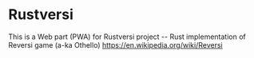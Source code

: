 # Rustversi
 
This is a Web part (PWA) for Rustversi project -- Rust implementation of Reversi game (a-ka Othello) https://en.wikipedia.org/wiki/Reversi 

